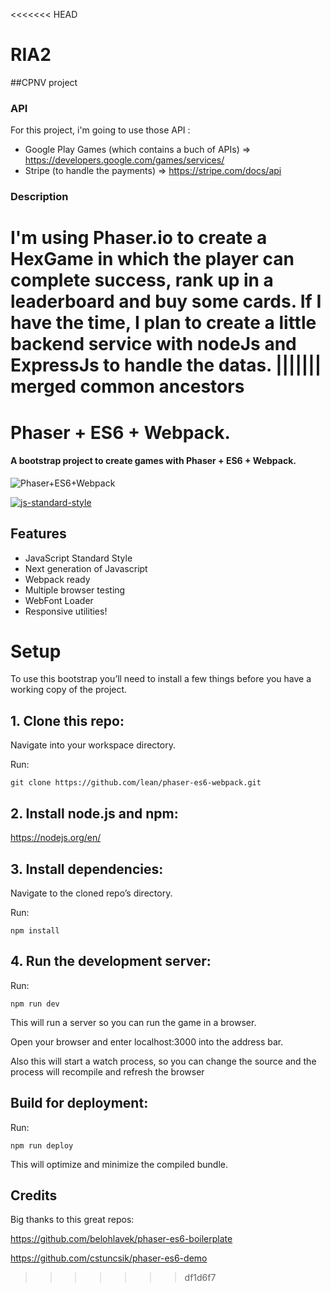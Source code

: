 <<<<<<< HEAD
# RIA2

##CPNV project

### API

For this project, i'm going to use those API :
- Google Play Games (which contains a buch of APIs) => https://developers.google.com/games/services/
- Stripe (to handle the payments) => https://stripe.com/docs/api

### Description

I'm using Phaser.io to create a HexGame in which the player can complete success, rank up in a leaderboard and buy some cards.
If I have the time, I plan to create a little backend service with nodeJs and ExpressJs to handle the datas.
||||||| merged common ancestors
=======
# Phaser + ES6 + Webpack.
#### A bootstrap project to create games with Phaser + ES6 + Webpack.

![Phaser+ES6+Webpack](https://raw.githubusercontent.com/lean/phaser-es6-webpack/master/assets/images/phaser-es6-webpack.jpg)

[![js-standard-style](https://cdn.rawgit.com/feross/standard/master/badge.svg)](https://github.com/feross/standard)


## Features
- JavaScript Standard Style
- Next generation of Javascript
- Webpack ready
- Multiple browser testing
- WebFont Loader
- Responsive utilities!


# Setup
To use this bootstrap you’ll need to install a few things before you have a working copy of the project.

## 1. Clone this repo:

Navigate into your workspace directory.

Run:

```git clone https://github.com/lean/phaser-es6-webpack.git```

## 2. Install node.js and npm:

https://nodejs.org/en/


## 3. Install dependencies:

Navigate to the cloned repo’s directory.

Run:

```npm install```

## 4. Run the development server:

Run:

```npm run dev```

This will run a server so you can run the game in a browser.

Open your browser and enter localhost:3000 into the address bar.

Also this will start a watch process, so you can change the source and the process will recompile and refresh the browser


## Build for deployment:

Run:

```npm run deploy```

This will optimize and minimize the compiled bundle.

## Credits
Big thanks to this great repos:

https://github.com/belohlavek/phaser-es6-boilerplate

https://github.com/cstuncsik/phaser-es6-demo
>>>>>>> df1d6f7
